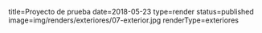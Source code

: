 title=Proyecto de prueba
date=2018-05-23
type=render
status=published
image=img/renders/exteriores/07-exterior.jpg
renderType=exteriores
~~~~~~